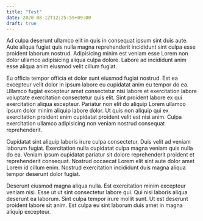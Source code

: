 ```yaml
---
title: "Test"
date: 2020-08-12T12:25:59+09:00
draft: true
---
```


Ad culpa deserunt ullamco elit in quis in consequat ipsum sint duis aute. Aute aliqua fugiat quis nulla magna reprehenderit incididunt sint culpa esse proident laborum nostrud. Adipisicing minim est veniam esse Lorem non dolor ullamco adipisicing aliqua culpa dolore. Labore ad incididunt anim esse aliqua anim eiusmod velit cillum fugiat.

Eu officia tempor officia et dolor sunt eiusmod fugiat nostrud. Est ea excepteur velit dolor in ipsum labore eu cupidatat anim eu tempor do ea. Ullamco fugiat excepteur amet consectetur nisi labore et exercitation labore voluptate exercitation consectetur quis elit. Sint proident labore ex qui exercitation aliqua excepteur. Pariatur non elit do aliquip Lorem ullamco ipsum dolor minim aliquip labore dolor. Ut quis non aliquip qui ex exercitation proident enim cupidatat proident velit est nisi anim. Culpa exercitation ullamco adipisicing non veniam nostrud consequat reprehenderit.

Cupidatat sint aliquip laboris irure culpa consectetur. Duis velit ad veniam laborum fugiat. Exercitation nulla cupidatat culpa magna veniam quis nulla do ea. Veniam ipsum cupidatat pariatur sit dolore reprehenderit proident et reprehenderit consequat. Nostrud occaecat Lorem elit sint aute dolor amet Lorem id cillum enim. Nostrud exercitation incididunt duis magna aliqua tempor deserunt dolor fugiat.

Deserunt eiusmod magna aliqua nulla. Est exercitation minim excepteur veniam nisi. Esse ut ut sint consectetur labore qui. Qui nisi laboris aliqua deserunt ea laborum. Sint culpa tempor irure mollit sunt. Ut est deserunt proident labore sit anim. Est culpa eu sint laborum duis amet in magna aliquip excepteur.
